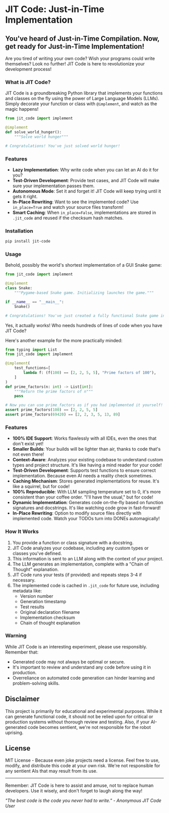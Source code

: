 # JIT Code: Just-in-Time Implementation

## You've heard of Just-in-Time Compilation. Now, get ready for Just-in-Time Implementation!

Are you tired of writing your own code? Wish your programs could write themselves? Look no further! JIT Code is here to revolutionize your development process!

### What is JIT Code?

JIT Code is a groundbreaking Python library that implements your functions and classes on the fly using the power of Large Language Models (LLMs). Simply decorate your function or class with `@implement`, and watch as the magic happens!

```python
from jit_code import implement

@implement
def solve_world_hunger():
    """Solve world hunger"""

# Congratulations! You've just solved world hunger!
```

### Features

-   **Lazy Implementation**: Why write code when you can let an AI do it for you?
-   **Test-Driven Development**: Provide test cases, and JIT Code will make sure your implementation passes them.
-   **Autonomous Mode**: Set it and forget it! JIT Code will keep trying until it gets it right.
-   **In-Place Rewriting**: Want to see the implemented code? Use `in_place=True` and watch your source files transform!
-   **Smart Caching**: When `in_place=False`, implementations are stored in `.jit_code` and reused if the checksum hash matches.

### Installation

```bash
pip install jit-code
```

### Usage

Behold, possibly the world's shortest implementation of a GUI Snake game:

```python
from jit_code import implement

@implement
class Snake:
    """Pygame-based Snake game. Initializing launches the game."""

if __name__ == "__main__":
    Snake()

# Congratulations! You've just created a fully functional Snake game in just 3 lines of code!
```

Yes, it actually works! Who needs hundreds of lines of code when you have JIT Code?

Here's another example for the more practically minded:

```python
from typing import List
from jit_code import implement

@implement(
    test_functions=[
        lambda f: (f(100) == [2, 2, 5, 5], "Prime factors of 100"),
    ]
)
def prime_factors(n: int) -> List[int]:
    """Return the prime factors of n"""
    pass

# Now you can use prime_factors as if you had implemented it yourself!
assert prime_factors(100) == [2, 2, 5, 5]
assert prime_factors(69420) == [2, 2, 3, 5, 13, 89]
```

### Features

-   **100% IDE Support**: Works flawlessly with all IDEs, even the ones that don't exist yet!
-   **Smaller Builds**: Your builds will be lighter than air, thanks to code that's not even there!
-   **Context-Aware**: Analyzes your existing codebase to understand custom types and project structure. It's like having a mind reader for your code!
-   **Test-Driven Development**: Supports test functions to ensure correct implementation. Because even AI needs a reality check sometimes.
-   **Caching Mechanism**: Stores generated implementations for reuse. It's like a squirrel, but for code!
-   **100% Reproducible**: With LLM sampling temperature set to 0, it's more consistent than your coffee order. "I'll have the usual," but for code!
-   **Dynamic Implementation**: Generates code on-the-fly based on function signatures and docstrings. It's like watching code grow in fast-forward!
-   **In-Place Rewriting**: Option to modify source files directly with implemented code. Watch your TODOs turn into DONEs automagically!

### How It Works

1. You provide a function or class signature with a docstring.
2. JIT Code analyzes your codebase, including any custom types or classes you've defined.
3. This information is sent to an LLM along with the context of your project.
4. The LLM generates an implementation, complete with a "Chain of Thought" explanation.
5. JIT Code runs your tests (if provided) and repeats steps 3-4 if necessary.
6. The implemented code is cached in `.jit_code` for future use, including metadata like:
    - Version number
    - Generation timestamp
    - Test results
    - Original declaration filename
    - Implementation checksum
    - Chain of thought explanation

### Warning

While JIT Code is an interesting experiment, please use responsibly. Remember that:

-   Generated code may not always be optimal or secure.
-   It's important to review and understand any code before using it in production.
-   Overreliance on automated code generation can hinder learning and problem-solving skills.

## Disclaimer

This project is primarily for educational and experimental purposes. While it can generate functional code, it should not be relied upon for critical or production systems without thorough review and testing. Also, if your AI-generated code becomes sentient, we're not responsible for the robot uprising.

## License

MIT License - Because even joke projects need a license. Feel free to use, modify, and distribute this code at your own risk. We're not responsible for any sentient AIs that may result from its use.

---

Remember: JIT Code is here to assist and amuse, not to replace human developers. Use it wisely, and don't forget to laugh along the way!

_"The best code is the code you never had to write." - Anonymous JIT Code User_
